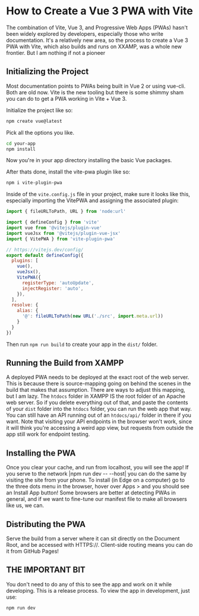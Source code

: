 # How to Create a Vue 3 PWA with Vite

The combination of Vite, Vue 3, and Progressive Web Apps (PWAs) hasn't been widely explored by developers, especially those who write documentation. It's a relatively new area, so the process to create a Vue 3 PWA with Vite, which also builds and runs on XXAMP, was a whole new frontier. But I am nothing if not a pioneer

## Initializing the Project
Most documentation points to PWAs being built in Vue 2 or using vue-cli. Both are old now. Vite is the new tooling but there is some shimmy sham you can do to get a PWA working in Vite + Vue 3.

Initialize the project like so:

```bash
npm create vue@latest
```

Pick all the options you like.

```bash
cd your-app
npm install
```

Now you're in your app directory installing the basic Vue packages.

After thats done, install the vite-pwa plugin like so:

```bash
npm i vite-plugin-pwa
```

Inside of the `vite.config.js` file in your project, make sure it looks like this, especially importing the VitePWA and assigning the associated plugin:

```javascript
import { fileURLToPath, URL } from 'node:url'

import { defineConfig } from 'vite'
import vue from '@vitejs/plugin-vue'
import vueJsx from '@vitejs/plugin-vue-jsx'
import { VitePWA } from 'vite-plugin-pwa'

// https://vitejs.dev/config/
export default defineConfig({
  plugins: [
    vue(),
    vueJsx(),
    VitePWA({
      registerType: 'autoUpdate',
      injectRegister: 'auto',
    }),
  ],
  resolve: {
    alias: {
      '@': fileURLToPath(new URL('./src', import.meta.url))
    }
  }
})
```

Then run `npm run build` to create your app in the `dist/` folder.

## Running the Build from XAMPP

A deployed PWA needs to be deployed at the exact root of the web server. This is because there is source-mapping going on behind the scenes in the build that makes that assumption. There are ways to adjust this mapping, but I am lazy. The `htdocs` folder in XAMPP IS the root folder of an Apache web server. So if you delete everything out of that, and paste the contents of your `dist` folder into the `htdocs` folder, you can run the web app that way. You can still have an API running out of an `htdocs/api/` folder in there if you want. Note that visiting your API endpoints in the browser won't work, since it will think you're accessing a weird app view, but requests from outside the app still work for endpoint testing.

## Installing the PWA

Once you clear your cache, and run from localhost, you will see the app! If you serve to the network |npm run dev -- --host| you can do the same by visiting the site from your phone. To install (in Edge on a computer) go to the three dots menu in the browser, hover over Apps > and you should see an Install App button! Some browsers are better at detecting PWAs in general, and if we want to fine-tune our manifest file to make all browsers like us, we can.

## Distributing the PWA
Serve the build from a server where it can sit directly on the Document Root, and be accessed with HTTPS://. Client-side routing means you can do it from GitHub Pages!

## THE IMPORTANT BIT

You don't need to do any of this to see the app and work on it while developing. This is a release process. To view the app in development, just use:

```bash
npm run dev
```
